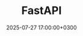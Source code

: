 ---
title: FastAPI
slug: "fast-api"
date: 2025-07-27 17:00:00+0300
description: 
image:

# Badge style
style:
    background: "#009688"
    color: "#FFFFFF"
---